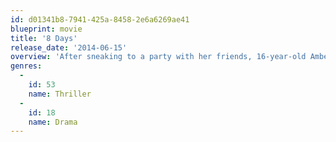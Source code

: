 ```yaml
---
id: d01341b8-7941-425a-8458-2e6a6269ae41
blueprint: movie
title: '8 Days'
release_date: '2014-06-15'
overview: 'After sneaking to a party with her friends, 16-year-old Amber Stevens goes missing. Forced into the world of sex trafficking, her family and community fight to get her back. Inspired by actual events.'
genres:
  -
    id: 53
    name: Thriller
  -
    id: 18
    name: Drama
---
```

